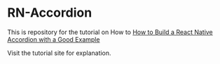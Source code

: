 # RN-Accordion

This is repository for the tutorial on How to [ How to Build a React Native Accordion with a Good Example](#)

Visit the tutorial site for explanation.